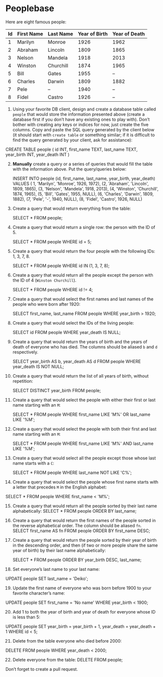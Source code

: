 # Peoplebase

Here are eight famous people: 

| Id | First Name | Last Name | Year of Birth | Year of Death |
|----|------------|-----------|---------------|---------------|
| 1  | Marilyn    | Monroe    | 1926          | 1962          |
| 2  | Abraham    | Lincoln   | 1809          | 1865          |
| 3  | Nelson     | Mandela   | 1918          | 2013          |
| 4  | Winston    | Churchill | 1874          | 1965          |
| 5  | Bill       | Gates     | 1955          | –             |
| 6  | Charles    | Darwin    | 1809          | 1882          |
| 7  | Pele       | –         | 1940          | –             |
| 8  | Fidel      | Castro    | 1926          | –             |

1. Using your favorite DB client, design and create a database table called `people` that would store the information presented above (create a database first if you don’t have any existing ones to play with). Don’t bother with creating any keys or indices for now, just create the five columns. Copy and paste the SQL query generated by the client below (it should start with `create table` or something similar; if it is difficult to find the query generated by your client, ask for assistance):


 CREATE TABLE people (
        id INT,
        first_name TEXT,
        last_name TEXT,
        year_birth INT,
        year_death INT
    )

2. **Manually** create a query or a series of queries that would fill the table with the information above. Put the query/queries below:

   INSERT INTO people (id, first_name, last_name, year_birth, year_death)
                VALUES ( 1, 'Marilyn', 'Monroe', 1926, 1972),
                       (2, 'Abraham', 'Lincoln', 1809, 1865),
                       (3, 'Nelson', 'Mandela', 1918, 2013),
                       (4, 'Winston', 'Churchill', 1874, 1965),
                       (5, 'Bill', 'Gates', 1955, NULL),
                       (6, 'Charles', 'Darwin', 1809, 1882),
                       (7, 'Pele', '-', 1940, NULL),
                       (8, 'Fidel', 'Castro', 1926, NULL)

3. Create a query that would return everything from the table:

    SELECT * FROM people;
    
4. Create a query that would return a single row: the person with the ID of 5.

    SELECT * FROM people WHERE id = 5;

5. Create a query that would return the four people with the following IDs: 1, 3, 7, 8.

    SELECT * FROM people WHERE id IN (1, 3, 7, 8);

6. Create a query that would return all the people except the person with the ID of 4 (`Winston Churchill`).

    SELECT * FROM people WHERE id != 4;

7. Create a query that would select the first names and last names of the people who were born after 1920:

    SELECT first_name, last_name FROM people WHERE year_birth > 1920;
    
8. Create a query that would select the IDs of the living people:

   SELECT id FROM people WHERE year_death IS NULL;
    
9. Create a query that would return the years of birth and the years of death of everyone who has died. The columns should be aliased `b` and `d` respectively.

   SELECT year_birth AS b, year_death AS d FROM people WHERE year_death IS NOT NULL;
    
10. Create a query that would return the list of all years of birth, without repetition:

    SELECT DISTINCT year_birth FROM people;

11. Create a query that would select the people with either their first or last name starting with an `M`:
    
    SELECT * FROM people WHERE first_name LIKE 'M%' OR last_name LIKE '%M';

12. Create a query that would select the people with both their first and last name starting with an `M`:

    SELECT * FROM people WHERE first_name LIKE 'M%' AND last_name LIKE '%M';

    
13. Create a query that would select all the people except those whose last name starts with a `C`:

    SELECT * FROM people WHERE last_name NOT LIKE 'C%';
    
14. Create a query that would select the people whose first name starts with a letter that precedes `M` in the English alphabet:

   SELECT * FROM people WHERE first_name < 'M%';
    
15. Create a query that would return all the people sorted by their last name alphabetically:
   SELECT * FROM people ORDER BY last_name;

16. Create a query that would return the first names of the people sorted in the reverse alphabetical order. The column should be aliased `fn`.
   SELECT first_name AS fn FROM people ORDER BY first_name DESC;

17. Create a query that would return the people sorted by their year of birth in the descending order, and then (if two or more people share the same year of birth) by their last name alphabetically:

    SELECT * FROM people ORDER BY year_birth DESC, last_name;
    
18. Set everyone’s last name to your last name:

   UPDATE people SET last_name = 'Deiko';
    
19. Update the first name of everyone who was born before 1900 to your favorite character’s name:

   UPDATE people SET first_name = 'No name' WHERE year_birth < 1900;
    
20. Add 1 to both the year of birth and year of death for everyone whose ID is less than 5:

   UPDATE people SET year_birth = year_birth + 1, year_death = year_death + 1 WHERE id < 5;

21. Delete from the table everyone who died before 2000:

   DELETE FROM people WHERE year_death < 2000;

22. Delete everyone from the table:
    DELETE FROM people;
    
Don’t forget to create a pull request.
